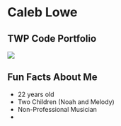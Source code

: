 # Caleb Lowe
## TWP Code Portfolio
![](https://scontent-atl3-1.xx.fbcdn.net/v/t1.0-9/25348572_10210951027591791_551963255236800430_n.jpg?oh=0426f0a31609d0f80ec675e62918f6fc&oe=5AEBD502)
## Fun Facts About Me
- 22 years old
- Two Children (Noah and Melody)
- Non-Professional Musician
- 
